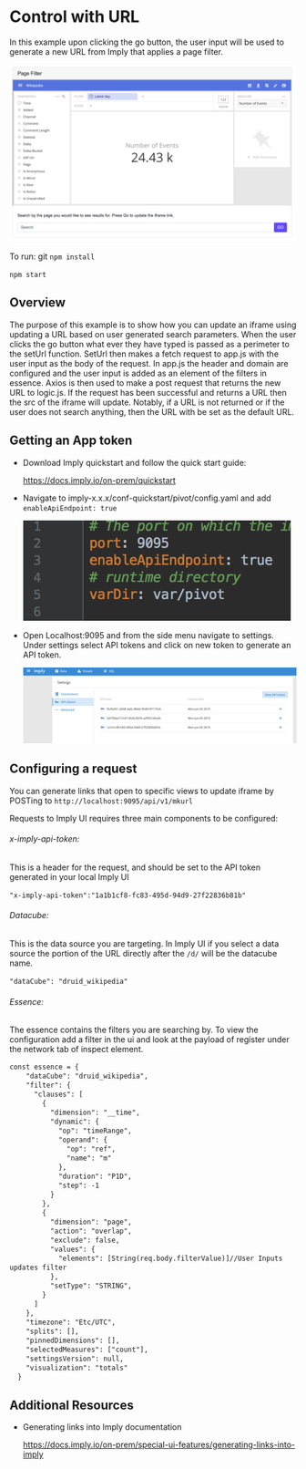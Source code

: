 # Control with URL

In this example upon clicking the go button, the user input will be used to generate a new URL from Imply that applies a page filter.

![screenshot of product](images/product.png "product")

To run: git
`npm install`

`npm start`

## Overview

The purpose of this example is to show how you can update an iframe using updating a URL based on user generated search parameters. When the user clicks the go button what ever they have typed is passed as a perimeter to the setUrl function.
SetUrl then makes a fetch request to app.js with the user input as the body of the request. In app.js the header and domain are configured and the user input is added as an element of the filters in essence. Axios is then used to make a post request that returns the new URL to logic.js.
If the request has been successful and returns a URL then the src of the iframe will update. Notably, if a URL is not returned or if the user does not search anything, then the URL with be set as the default URL.

## Getting an App token

- Download Imply quickstart and follow the quick start guide:

  https://docs.imply.io/on-prem/quickstart

- Navigate to imply-x.x.x/conf-quickstart/pivot/config.yaml and add `enableApiEndpoint: true`

  ![screenshot of settings](images/code.png "enableApiEndpoint")

- Open Localhost:9095 and from the side menu navigate to settings. Under settings select API tokens and click on new token to generate an API token.

  ![screenshot of ui-settings](images/settings.png "ui settings")

## Configuring a request

You can generate links that open to specific views to update iframe by POSTing to `http://localhost:9095/api/v1/mkurl`

Requests to Imply UI requires three main components to be configured:

###### x-imply-api-token:

This is a header for the request, and should be set to the API token generated in your local Imply UI

`"x-imply-api-token":"1a1b1cf8-fc83-495d-94d9-27f22836b81b"`

###### Datacube:

This is the data source you are targeting. In Imply UI if you select a data source the portion of the URL directly after the `/d/` will be the datacube name.

`"dataCube": "druid_wikipedia"`

###### Essence:

The essence contains the filters you are searching by. To view the configuration add a filter in the ui and look at the payload of register under the network tab of inspect element.

```
const essence = {
    "dataCube": "druid_wikipedia",
    "filter": {
      "clauses": [
        {
          "dimension": "__time",
          "dynamic": {
            "op": "timeRange",
            "operand": {
              "op": "ref",
              "name": "m"
            },
            "duration": "P1D",
            "step": -1
          }
        },
        {
          "dimension": "page",
          "action": "overlap",
          "exclude": false,
          "values": {
            "elements": [String(req.body.filterValue)]//User Inputs updates filter
          },
          "setType": "STRING",
        }
      ]
    },
    "timezone": "Etc/UTC",
    "splits": [],
    "pinnedDimensions": [],
    "selectedMeasures": ["count"],
    "settingsVersion": null,
    "visualization": "totals"
  }
```


## Additional Resources

- Generating links into Imply documentation

  https://docs.imply.io/on-prem/special-ui-features/generating-links-into-imply
